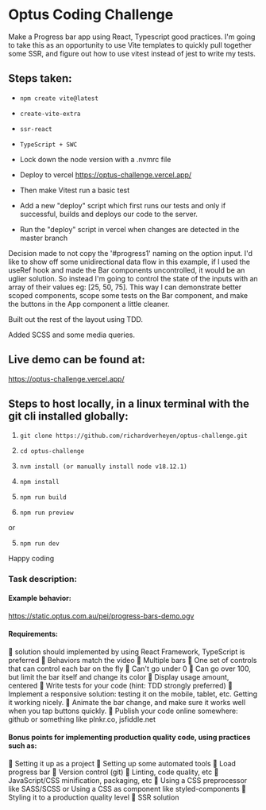 # Optus Coding Challenge

Make a Progress bar app using React, Typescript good practices.
I'm going to take this as an opportunity to use Vite templates to quickly pull together some SSR, and figure out how to use vitest instead of jest to write my tests.

## Steps taken:

- `npm create vite@latest`
- `create-vite-extra`
- `ssr-react`
- `TypeScript + SWC`

- Lock down the node version with a .nvmrc file
- Deploy to vercel https://optus-challenge.vercel.app/
- Then make Vitest run a basic test
- Add a new "deploy" script which first runs our tests and only if successful, builds and deploys our code to the server.
- Run the "deploy" script in vercel when changes are detected in the master branch

Decision made to not copy the '#progress1' naming on the option input. I'd like to show off some unidirectional data flow in this example, if I used the useRef hook and made the Bar components uncontrolled, it would be an uglier solution. So instead I'm going to control the state of the inputs with an array of their values eg: [25, 50, 75]. This way I can demonstrate better scoped components, scope some tests on the Bar component, and make the buttons in the App component a little cleaner.

Built out the rest of the layout using TDD.

Added SCSS and some media queries.

## Live demo can be found at:
https://optus-challenge.vercel.app/

## Steps to host locally, in a linux terminal with the git cli installed globally:
1. `git clone https://github.com/richardverheyen/optus-challenge.git`
2. `cd optus-challenge`
3. `nvm install (or manually install node v18.12.1)`
4. `npm install`

5. `npm run build`
6. `npm run preview`

or

5. `npm run dev`

Happy coding

### Task description:

#### Example behavior:
https://static.optus.com.au/pei/progress-bars-demo.ogv

#### Requirements:
 solution should implemented by using React Framework, TypeScript is preferred
 Behaviors match the video
 Multiple bars
 One set of controls that can control each bar on the fly
 Can't go under 0
 Can go over 100, but limit the bar itself and change its color
 Display usage amount, centered
 Write tests for your code (hint: TDD strongly preferred)
 Implement a responsive solution: testing it on the mobile, tablet, etc. Getting it working nicely.
 Animate the bar change, and make sure it works well when you tap buttons quickly.
 Publish your code online somewhere: github or something like plnkr.co, jsfiddle.net

#### Bonus points for implementing production quality code, using practices such as:
 Setting it up as a project
 Setting up some automated tools
 Load progress bar
 Version control (git)
 Linting, code quality, etc
 JavaScript/CSS minification, packaging, etc
 Using a CSS preprocessor like SASS/SCSS or Using a CSS as component like styled-components
 Styling it to a production quality level
 SSR solution